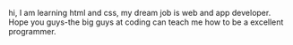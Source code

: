 hi, I am learning html and css, my dream job is web and app developer.
<br>
Hope you guys-the big guys at coding can teach me how to be a excellent programmer.
